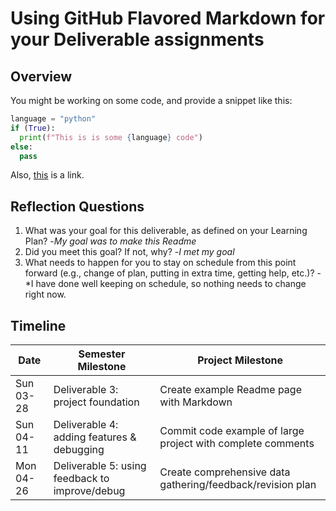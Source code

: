 # Using GitHub Flavored Markdown for your Deliverable assignments
## Overview
You might be working on some code, and provide a snippet like this:
```python
language = "python"
if (True):
  print(f"This is is some {language} code")
else:
  pass
```

Also, [this](https://www.youtube.com/watch?v=dQw4w9WgXcQ, "Rick") is a link.


## Reflection Questions
1. What was your goal for this deliverable, as defined on your Learning Plan?
  -*My goal was to make this Readme*
2. Did you meet this goal? If not, why?
  -*I met my goal*
4. What needs to happen for you to stay on schedule from this point forward (e.g., change of plan, putting in extra time, getting help, etc.)?
  -*I have done well keeping on schedule, so nothing needs to change right now.


## Timeline
Date | Semester Milestone | Project Milestone
--- | --- | ---
Sun 03-28 | Deliverable 3: project foundation | Create example Readme page with Markdown
Sun 04-11 | Deliverable 4: adding features & debugging | Commit code example of large project with complete comments
Mon 04-26 | Deliverable 5: using feedback to improve/debug | Create comprehensive data gathering/feedback/revision plan



